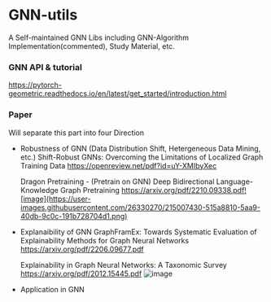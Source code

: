 # GNN-utils
A Self-maintained GNN Libs including GNN-Algorithm Implementation(commented), Study Material, etc.

### GNN API & tutorial
https://pytorch-geometric.readthedocs.io/en/latest/get_started/introduction.html

### Paper
Will separate this part into four Direction
  * Robustness of GNN (Data Distribution Shift, Hetergeneous Data Mining, etc.)
      Shift-Robust GNNs: Overcoming the Limitations of Localized Graph Training Data
      https://openreview.net/pdf?id=uY-XMIbyXec  

      Dragon Pretraining - (Pretrain on GNN)
      Deep Bidirectional Language-Knowledge Graph Pretraining 
      https://arxiv.org/pdf/2210.09338.pdf![image](https://user-images.githubusercontent.com/26330270/215007430-515a8810-5aa9-40db-9c0c-191b728704d1.png)


  * Explanaibility of GNN 
      GraphFramEx: Towards Systematic Evaluation of Explainability Methods for Graph Neural Networks
      https://arxiv.org/pdf/2206.09677.pdf


      Explainability in Graph Neural Networks: A Taxonomic Survey
      https://arxiv.org/pdf/2012.15445.pdf
      ![image](https://user-images.githubusercontent.com/26330270/215007501-9a921f67-1798-4f1f-be4e-0636d040dfda.png)

  
  * Application in GNN

